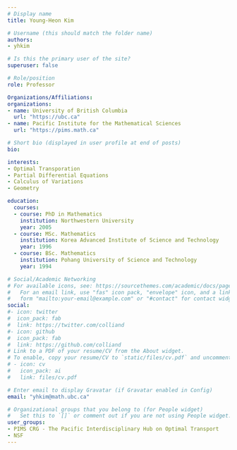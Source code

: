 ```yaml
---
# Display name
title: Young-Heon Kim

# Username (this should match the folder name)
authors:
- yhkim

# Is this the primary user of the site?
superuser: false

# Role/position
role: Professor

Organizations/Affiliations:
organizations:
- name: University of British Columbia
  url: "https://ubc.ca"
- name: Pacific Institute for the Mathematical Sciences
  url: "https://pims.math.ca"

# Short bio (displayed in user profile at end of posts)
bio:

interests:
- Optimal Transporation
- Partial Differential Equations
- Calculus of Variations
- Geometry

education:
  courses:
  - course: PhD in Mathematics
    institution: Northwestern University
    year: 2005
  - course: MSc. Mathematics
    institution: Korea Advanced Institute of Science and Technology
    year: 1996
  - course: BSc. Mathematics
    institution: Pohang University of Science and Technology
    year: 1994

# Social/Academic Networking
# For available icons, see: https://sourcethemes.com/academic/docs/page-builder/#icons
#   For an email link, use "fas" icon pack, "envelope" icon, and a link in the
#   form "mailto:your-email@example.com" or "#contact" for contact widget.
social:
#- icon: twitter
#  icon_pack: fab
#  link: https://twitter.com/colliand
#- icon: github
#  icon_pack: fab
#  link: https://github.com/colliand
# Link to a PDF of your resume/CV from the About widget.
# To enable, copy your resume/CV to `static/files/cv.pdf` and uncomment the lines below.
# - icon: cv
#   icon_pack: ai
#   link: files/cv.pdf

# Enter email to display Gravatar (if Gravatar enabled in Config)
email: "yhkim@math.ubc.ca"

# Organizational groups that you belong to (for People widget)
#   Set this to `[]` or comment out if you are not using People widget.
user_groups:
- PIMS CRG - The Pacific Interdisciplinary Hub on Optimal Transport
- NSF
---
```

